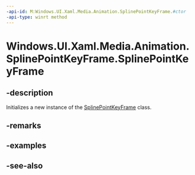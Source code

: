 ```yaml
---
-api-id: M:Windows.UI.Xaml.Media.Animation.SplinePointKeyFrame.#ctor
-api-type: winrt method
---
```


<!-- Method syntax
public SplinePointKeyFrame()
-->

# Windows.UI.Xaml.Media.Animation.SplinePointKeyFrame.SplinePointKeyFrame

## -description
Initializes a new instance of the [SplinePointKeyFrame](splinepointkeyframe.md) class.


## -remarks

## -examples

## -see-also
